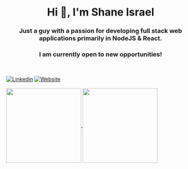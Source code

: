 <h1 align="center">Hi 👋, I'm Shane Israel </h1>

<h3 align="center">Just a guy with a passion for developing full stack web applications primarily in NodeJS & React.</h3>

<h1 style="margin-top: 16px;" />
<h3 align="center">I am currently open to new opportunities!</h3>

<div style="margin-top: 48px;" />


[![Linkedin](https://img.shields.io/badge/LinkedIn-0077B5?style=for-the-badge&logo=linkedin&logoColor=white)](https://www.linkedin.com/in/shane-israel-3a685ba1/)
[![Website](https://img.shields.io/website?down_color=red&down_message=offline&style=for-the-badge&up_color=green&up_message=up&url=https%3A%2F%2Fshaneisrael.dev)](https://shaneisrael.dev)

<div style="margin-top: 16px;" />

<a href="https://shaneisrael.dev">
  <img height=200 align="center" src="https://github-readme-stats.vercel.app/api?username=ShaneIsrael&theme=one_dark_pro&show_icons=true" />
</a>
<a href="https://shaneisrael.dev">
  <img height=200 align="center" src="https://github-readme-stats.vercel.app/api/top-langs?username=ShaneIsrael&layout=compact&langs_count=8&card_width=320&theme=one_dark_pro" />
</a>
